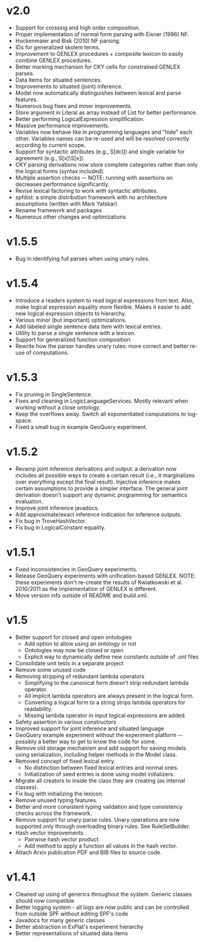 # v2.0
- Support for crossing and high order composition.
- Proper implementation of normal form parsing with Eisner (1996) NF.
- Hockenmaier and Bisk (2010) NF parsing. 
- IDs for generalized skolem terms.
- Improvement to GENLEX procedures + composite lexicon to easily combine GENLEX procedures.
- Better marking mechanism for CKY cells for constrained GENLEX parses.
- Data items for situated sentences.
- Improvements to situated (joint) inference.
- Model now automatically distinguishes between lexical and parse features.
- Numerous bug fixes and minor improvements.
- Store argument in Literal as array instead of List for better performance.
- Better performing LogicalExpression simplification. 
- Massive performance improvements.
- Variables now behave like in programming languages and "hide" each other. Variables names can be re-used and will be resolved correctly according to current scope.
- Support for syntactic attributes (e.g., S[dcl]) and single variable for agreement (e.g., S[x]\S[x]).
- CKY parsing derivations now store complete categories rather than only the logical forms (syntax included). 
- Multiple assertion checks -- NOTE: running with assertions on decreases performance significantly.
- Revise lexical factoring to work with syntactic attributes.
- spfdist: a simple distribution framework with no architecture assumptions (written with Mark Yatskar)
- Rename framework and packages
- Numerous other changes and optimizations

# v1.5.5
- Bug in identifying full parses when using unary rules.

# v1.5.4
- Introduce a readers system to read logical expressions from text. Also, make logical expression equality more flexible. Makes it easier to add new logical expression objects to hierarchy. 
- Various minor (but important) optimizations. 
- Add labeled single sentence data item with lexical entries. 
- Utility to parse a single sentence with a lexicon.
- Support for generalized function composition.
- Rewrite how the parser handles unary rules: more correct and better re-use of computations.

# v1.5.3
- Fix pruning in SingleSentence.
- Fixes and cleaning in LogicLanguageServices. Mostly relevant when working without a close ontology. 
- Keep the overflows away. Switch all exponentiated computations to log-space. 
- Fixed a small bug in example GeoQuery experiment.

# v1.5.2
- Revamp joint inference derivations and output: a derivation now includes all possible ways to create a certain result (i.e., it marginalizes over everything except the final result). Injective inference makes certain assumptions to provide a simpler interface. The general joint derivation doesn't support any dynamic programming for semantics evaluation. 
- Improve joint inference javadocs. 
- Add approximate/exact inference indication for inference outputs.
- Fix bug in TroveHashVector.
- Fix bug in LogicalConstant equality.


# v1.5.1
- Fixed inconsistencies in GeoQuery experiments.
- Release GeoQuery experiments with unification-based GENLEX. NOTE: these experiments don't re-create the results of Kwiatkowski et al. 2010/2011 as the implementation of GENLEX is different. 
- Move version info outside of README and build.xml.

# v1.5
- Better support for closed and open ontologies
	- Add option to allow using an ontology or not
	- Ontologies may now be closed or open
	- Explicit way to dynamically define new constants outside of .ont files
- Consolidate unit tests in a separate project
- Remove some unused code
- Removing stripping of redundant lambda operators
	- Simplifying to the canonical form doesn't strip redundant lambda operator. 
	- All implicit lambda operators are always present in the logical form. 
	- Converting a logical form to a string strips lambda operators for readability. 
	- Missing lambda operator in input logical expressions are added.
- Safety assertion in various constructors
- Improved support for joint inference and situated language
- GeoQuery example experiment without the experiment platform -- possibly a better way to get to know the code for some.
- Remove old storage mechanism and add support for saving models using serialization, including helper methods in the Model class.
- Removed concept of fixed lexical entry.
	- No distinction between fixed lexical entries and normal ones.
	- Initialization of seed entries is done using model initializers.
- Migrate all creators to inside the class they are creating (as internal classes).
- Fix bug with initializing the lexicon.
- Remove unused typing features.
- Better and more consistent typing validation and type consistency checks across the framework. 
- Remove support for unary parse rules. Unary operations are now supported only through overloading binary rules. See RuleSetBuilder.
- Hash vector improvements
	- Pairwise hash vector product.
	- Add method to apply a function all values in the hash vector.
- Attach Arxiv publication PDF and BIB files to source code.

# v1.4.1
- Cleaned up using of generics throughout the system. Generic classes should now compatible
- Better logging system - all logs are now public and can be controlled from outside SPF without editing SPF's code
- Javadocs for many generic classes
- Better abstraction in ExPlat's experiment hierarchy
- Better representations of situated data items
